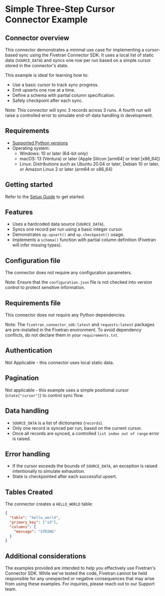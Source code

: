 # Simple Three-Step Cursor Connector Example

## Connector overview
This connector demonstrates a minimal use case for implementing a cursor-based sync using the Fivetran Connector SDK. It uses a local list of static data (`SOURCE_DATA`) and syncs one row per run based on a simple cursor stored in the connector's state.

This example is ideal for learning how to:
- Use a basic cursor to track sync progress.
- Emit upserts one row at a time.
- Define a schema with partial column specification.
- Safely checkpoint after each sync.

Note: This connector will sync 3 records across 3 runs. A fourth run will raise a controlled error to simulate end-of-data handling in development.


## Requirements
- [Supported Python versions](https://github.com/fivetran/fivetran_connector_sdk/blob/main/README.md#requirements)   
- Operating system:
  - Windows: 10 or later (64-bit only)
  - macOS: 13 (Ventura) or later (Apple Silicon [arm64] or Intel [x86_64])
  - Linux: Distributions such as Ubuntu 20.04 or later, Debian 10 or later, or Amazon Linux 2 or later (arm64 or x86_64)


## Getting started
Refer to the [Setup Guide](https://fivetran.com/docs/connectors/connector-sdk/setup-guide) to get started.


## Features
- Uses a hardcoded data source (`SOURCE_DATA`).
- Syncs one record per run using a basic integer cursor.
- Demonstrates `op.upsert()` and `op.checkpoint()` usage.
- Implements a `schema()` function with partial column definition (Fivetran will infer missing types).


## Configuration file
The connector does not require any configuration parameters.

Note: Ensure that the `configuration.json` file is not checked into version control to protect sensitive information.


## Requirements file
This connector does not require any Python dependencies.

Note: The `fivetran_connector_sdk:latest` and `requests:latest` packages are pre-installed in the Fivetran environment. To avoid dependency conflicts, do not declare them in your `requirements.txt`.


## Authentication
Not Applicable - this connector uses local static data.


## Pagination
Not applicable - this example uses a simple positional cursor (`state["cursor"]`) to control sync flow.


## Data handling
- `SOURCE_DATA` is a list of dictionaries (`records`).
- Only one record is synced per run, based on the current cursor.
- Once all records are synced, a controlled `list index out of range` error is raised.


## Error handling
- If the cursor exceeds the bounds of `SOURCE_DATA`, an exception is raised intentionally to simulate exhaustion.
- State is checkpointed after each successful upsert.


## Tables Created
The connector creates a `HELLO_WORLD` table:

```json
{
  "table": "hello_world",
  "primary_key": ["id"],
  "columns": {
    "message": "STRING"
  }
}
```


## Additional considerations
The examples provided are intended to help you effectively use Fivetran's Connector SDK. While we've tested the code, Fivetran cannot be held responsible for any unexpected or negative consequences that may arise from using these examples. For inquiries, please reach out to our Support team.